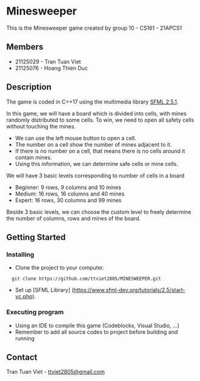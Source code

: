 # Minesweeper
This is the Minesweeper game created by group 10 - CS161 - 21APCS1

## Members
* 21125029 - Tran Tuan Viet
* 21125076 - Hoang Thien Duc

## Description
The game is coded in C++17 using the multimedia library [SFML 2.5.1](https://www.sfml-dev.org/index.php).

In this game, we will have a board which is divided into cells, with mines randomly distributed to some cells.  To win, we need to open all safety cells without touching the mines. 
* We can use the left mouse button to open a cell.
* The number on a cell show the number of mines adjacent to it.
* If there is no number on a cell, that means there is no cells around it contain mines.
* Using this information, we can determine safe cells or mine cells.

We will have 3 basic levels corresponding to number of cells in a board
* Beginner: 9 rows, 9 columns and 10 mines
* Medium: 16 rows, 16 columns and 40 mines
* Expert: 16 rows, 30 columns and 99 mines

Beside 3 basic levels, we can choose the custom level to freely determine the number of columns, rows and mines of the board.

## Getting Started
### Installing
* Clone the project to your computer. 
```
  git clone https://github.com/ttviet2805/MINESWEEPER.git
```
* Set up [SFML Library] (https://www.sfml-dev.org/tutorials/2.5/start-vc.php).

### Executing program
* Using an IDE to compile this game (Codeblocks, Visual Studio, ...)
* Remember to add all source codes to project before building and running

## Contact
Tran Tuan Viet - ttviet2805@gmail.com
